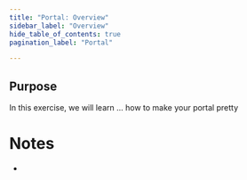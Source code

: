 ```yaml
---
title: "Portal: Overview" 
sidebar_label: "Overview"
hide_table_of_contents: true
pagination_label: "Portal" 

---
```

## Purpose

In this exercise, we will learn ... how to make your portal pretty




# Notes 

 - 
 